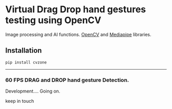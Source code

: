 # Virtual Drag Drop hand gestures testing using OpenCV 

 Image processing and AI functions. 
 [OpenCV](https://github.com/opencv/opencv) and [Mediapipe](https://github.com/google/mediapipe) libraries. 

## Installation

`pip install cvzone`

<hr>

### 60 FPS DRAG and DROP hand gesture Detection.

Development.... Going on.


keep in touch 


 

</hr>